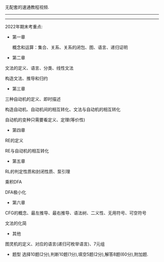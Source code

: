 无配套的速通教程视频. 

---
---

2022年期末考重点: 

* 第一章

    概念和运算：集合、关系、关系的闭包、图、语言、递归证明

* 第二章

文法的定义、语言、分类、线性文法

构造文法、推导和归约

* 第三章

三种自动机的定义、即时描述

构造自动机、自动机间的相互转化、文法与自动机的相互转化

自动机的变种只需要看定义、定理(等价性)

* 第四章

RE的定义

RE与自动机的相互转化

* 第五章

RL的判定性质和封闭性质、泵引理

乘积DFA

DFA极小化

* 第六章

CFG的概念、最左推导、最右推导、语法树、二义性、无用符号、可空符号

文法的化简

* 其他

图灵机的定义、对应的语言(递归可枚举语言)、7元组

* 题型
选择10题(2分),判断10题(1分),填空5题(2分),解答8题(60分),附加题.
